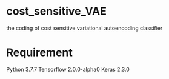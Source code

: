 # cost_sensitive_VAE
the coding of cost sensitive variational autoencoding classifier

# Requirement
Python 3.7.7
Tensorflow 2.0.0-alpha0
Keras 2.3.0

